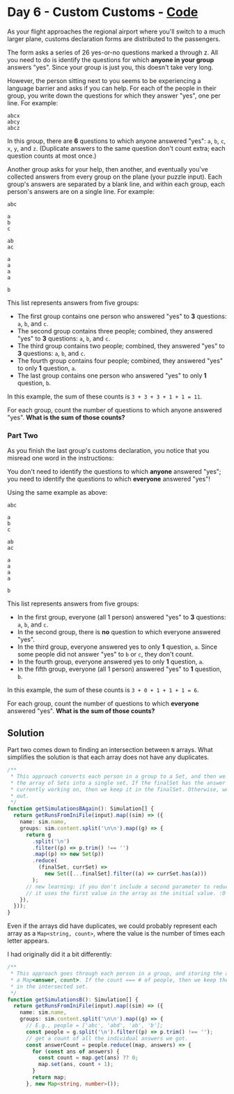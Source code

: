 # Day 6 - Custom Customs - [Code](6.ts)

As your flight approaches the regional airport where you'll switch to a much larger plane, customs declaration forms are distributed to the passengers.

The form asks a series of 26 yes-or-no questions marked a through z. All you need to do is identify the questions for which **anyone in your group** answers "yes". Since your group is just you, this doesn't take very long.

However, the person sitting next to you seems to be experiencing a language barrier and asks if you can help. For each of the people in their group, you write down the questions for which they answer "yes", one per line. For example:

```
abcx
abcy
abcz
```

In this group, there are **6** questions to which anyone answered "yes": `a`, `b`, `c`, `x`, `y`, and `z`. (Duplicate answers to the same question don't count extra; each question counts at most once.)

Another group asks for your help, then another, and eventually you've collected answers from every group on the plane (your puzzle input). Each group's answers are separated by a blank line, and within each group, each person's answers are on a single line. For example:

```
abc

a
b
c

ab
ac

a
a
a
a

b
```

This list represents answers from five groups:

- The first group contains one person who answered "yes" to **3** questions: `a`, `b`, and `c`.
- The second group contains three people; combined, they answered "yes" to **3** questions: `a`, `b`, and `c`.
- The third group contains two people; combined, they answered "yes" to **3** questions: `a`, `b`, and `c`.
- The fourth group contains four people; combined, they answered "yes" to only **1** question, `a`.
- The last group contains one person who answered "yes" to only **1** question, `b`.

In this example, the sum of these counts is `3 + 3 + 3 + 1 + 1 = 11`.

For each group, count the number of questions to which anyone answered "yes". **What is the sum of those counts?**

### Part Two

As you finish the last group's customs declaration, you notice that you misread one word in the instructions:

You don't need to identify the questions to which **anyone** answered "yes"; you need to identify the questions to which **everyone** answered "yes"!

Using the same example as above:

```
abc

a
b
c

ab
ac

a
a
a
a

b
```

This list represents answers from five groups:

- In the first group, everyone (all 1 person) answered "yes" to **3** questions: `a`, `b`, and `c`.
- In the second group, there is **no** question to which everyone answered "yes".
- In the third group, everyone answered yes to only **1** question, `a`. Since some people did not answer "yes" to `b` or `c`, they don't count.
- In the fourth group, everyone answered yes to only **1** question, `a`.
- In the fifth group, everyone (all 1 person) answered "yes" to **1** question, `b`.

In this example, the sum of these counts is `3 + 0 + 1 + 1 + 1 = 6`.

For each group, count the number of questions to which **everyone** answered "yes". **What is the sum of those counts?**

## Solution

Part two comes down to finding an intersection between `N` arrays. What
simplifies the solution is that each array does not have any duplicates.

```typescript
/**
 * This approach converts each person in a group to a Set, and then we reduce
 * the array of Sets into a single set. If the finalSet has the answer we're
 * currently working on, then we keep it in the finalSet. Otherwise, we take it
 * out.
 */
function getSimulationsBAgain(): Simulation[] {
  return getRunsFromIniFile(input).map((sim) => ({
    name: sim.name,
    groups: sim.content.split('\n\n').map((g) => {
      return g
        .split('\n')
        .filter((p) => p.trim() !== '')
        .map((p) => new Set(p))
        .reduce(
          (finalSet, currSet) =>
            new Set([...finalSet].filter((a) => currSet.has(a)))
        );
      // new learning: if you don't include a second parameter to reduce,
      // it uses the first value in the array as the initial value. :O
    }),
  }));
}
```

Even if the arrays did have duplicates, we could probably represent each array
as a `Map<string, count>`, where the value is the number of times each letter
appears.

I had originally did it a bit differently:

```typescript
/**
 * This approach goes through each person in a group, and storing the answers in
 * a Map<answer, count>. If the count === # of people, then we keep the answer
 * in the intersected set.
 */
function getSimulationsB(): Simulation[] {
  return getRunsFromIniFile(input).map((sim) => ({
    name: sim.name,
    groups: sim.content.split('\n\n').map((g) => {
      // E.g., people = ['abc', 'abd', 'ab', 'b'];
      const people = g.split('\n').filter((p) => p.trim() !== '');
      // get a count of all the individual answers we got.
      const answerCount = people.reduce((map, answers) => {
        for (const ans of answers) {
          const count = map.get(ans) ?? 0;
          map.set(ans, count + 1);
        }
        return map;
      }, new Map<string, number>());
```
